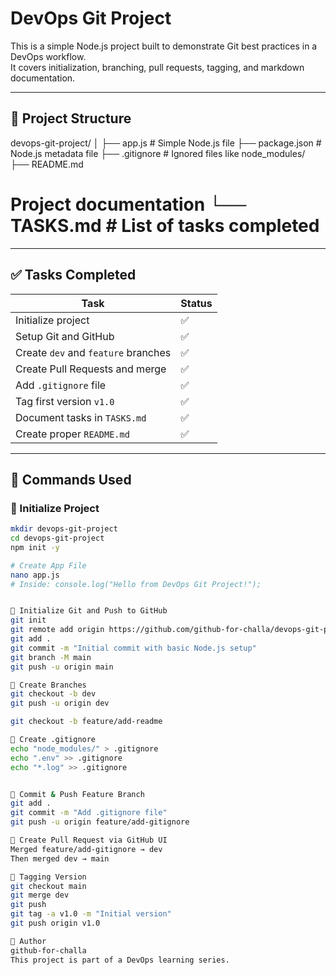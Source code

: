 # DevOps Git Project

This is a simple Node.js project built to demonstrate Git best practices in a DevOps workflow.  
It covers initialization, branching, pull requests, tagging, and markdown documentation.

---

## 📁 Project Structure

devops-git-project/ │ ├── app.js # Simple Node.js file ├── package.json # Node.js 
metadata file ├── .gitignore # Ignored files like node_modules/ ├── README.md 
# Project documentation └── TASKS.md # List of tasks completed


---

## ✅ Tasks Completed

| Task | Status |
|------|--------|
| Initialize project | ✅ |
| Setup Git and GitHub | ✅ |
| Create `dev` and `feature` branches | ✅ |
| Create Pull Requests and merge | ✅ |
| Add `.gitignore` file | ✅ |
| Tag first version `v1.0` | ✅ |
| Document tasks in `TASKS.md` | ✅ |
| Create proper `README.md` | ✅ |

---

## 🔧 Commands Used

### 🔹 Initialize Project
```bash
mkdir devops-git-project
cd devops-git-project
npm init -y

# Create App File
nano app.js
# Inside: console.log("Hello from DevOps Git Project!");


🔹 Initialize Git and Push to GitHub
git init
git remote add origin https://github.com/github-for-challa/devops-git-project.git
git add .
git commit -m "Initial commit with basic Node.js setup"
git branch -M main
git push -u origin main

🔹 Create Branches
git checkout -b dev
git push -u origin dev

git checkout -b feature/add-readme

🔹 Create .gitignore
echo "node_modules/" > .gitignore
echo ".env" >> .gitignore
echo "*.log" >> .gitignore


🔹 Commit & Push Feature Branch
git add .
git commit -m "Add .gitignore file"
git push -u origin feature/add-gitignore

🔹 Create Pull Request via GitHub UI
Merged feature/add-gitignore → dev
Then merged dev → main

🔹 Tagging Version
git checkout main
git merge dev
git push
git tag -a v1.0 -m "Initial version"
git push origin v1.0

📄 Author
github-for-challa
This project is part of a DevOps learning series.
